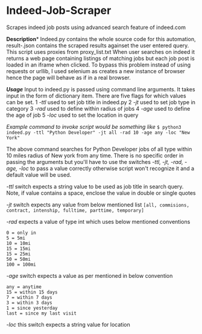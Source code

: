 # Indeed-Job-Scraper
Scrapes indeed job posts using advanced search feature of indeed.com

**Description***
Indeed.py contains the whole source code for this automation, result-.json contains the scraped results againset the user entered query. This script uses proxies from proxy_list.txt
When user searches on indeed it returns a web page containing listings of matching jobs but each job post is loaded in an iframe when clicked. To bypass this problem instead of using requests or urllib, I used selenium as creates a new instance of browser hence the page will behave as if in a real browser.

***Usage***
Input to indeed.py is passed using command line arguments. It takes input in the form of dictionary item. There are five flags for which values can be set.
1 *-ttl* used to set job title in indeed.py
2 *-jt* used to set job type in category
3 *-rad* used to define within radius of jobs
4 *-age* used to define the age of job
5 *-loc* used to set the location in query

*Example command to invoke script would be something like*
```$ python3 indeed.py -ttl "Python Developer" -jt all -rad 10 -age any -loc "New York"```

The above command searches for Python Developer jobs of all type within 10 miles radius of New york from any time.
There is no specific order in passing the arguments but you'll have to use the switches *-ttl, -jt, -rad, -age, -loc* to pass a value correctly otherwise script won't recognize it and a default value will be used.

*-ttl* 
switch expects a string value to be used as job title in search query. Note, if value contains a space, enclose the value in double or single quotes

*-jt*
switch expects any value from below mentioned list
```[all, commisions, contract, intenship, fulltime, parttime, temporary]```

*-rad*
expects a value of type int which uses below mentioned conventions
```
0 = only in
5 = 5mi
10 = 10mi
15 = 15mi
15 = 25mi
50 = 50mi
100 = 100mi
```

*-age* 
switch expects a value as per mentioned in below convention
```
any = anytime
15 = within 15 days 
7 = within 7 days
3 = within 3 days
1 = since yesterday
last = since my last visit
```

*-loc*
this switch expects a string value for location
